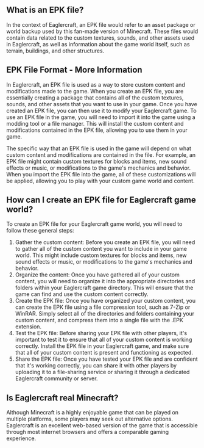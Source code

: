 ## What is an EPK file?

In the context of Eaglercraft, an EPK file would refer to an asset package or world backup used by this fan-made version of Minecraft. These files would contain data related to the custom textures, sounds, and other assets used in Eaglercraft, as well as information about the game world itself, such as terrain, buildings, and other structures.

## EPK File Format - More Information

In Eaglercraft, an EPK file is used as a way to store custom content and modifications made to the game. When you create an EPK file, you are essentially creating a package that contains all of the custom textures, sounds, and other assets that you want to use in your game. Once you have created an EPK file, you can then use it to modify your Eaglercraft game. To use an EPK file in the game, you will need to import it into the game using a modding tool or a file manager. This will install the custom content and modifications contained in the EPK file, allowing you to use them in your game.

The specific way that an EPK file is used in the game will depend on what custom content and modifications are contained in the file. For example, an EPK file might contain custom textures for blocks and items, new sound effects or music, or modifications to the game's mechanics and behavior. When you import the EPK file into the game, all of these customizations will be applied, allowing you to play with your custom game world and content.

## How can I create an EPK file for Eaglercraft game world?

To create an EPK file for your Eaglercraft game world, you will need to follow these general steps:

1. Gather the custom content: Before you create an EPK file, you will need to gather all of the custom content you want to include in your game world. This might include custom textures for blocks and items, new sound effects or music, or modifications to the game's mechanics and behavior.
2. Organize the content: Once you have gathered all of your custom content, you will need to organize it into the appropriate directories and folders within your Eaglercraft game directory. This will ensure that the game can find and use the custom content correctly.
3. Create the EPK file: Once you have organized your custom content, you can create the EPK file using a file compression tool, such as 7-Zip or WinRAR. Simply select all of the directories and folders containing your custom content, and compress them into a single file with the .EPK extension.
4. Test the EPK file: Before sharing your EPK file with other players, it's important to test it to ensure that all of your custom content is working correctly. Install the EPK file in your Eaglercraft game, and make sure that all of your custom content is present and functioning as expected.
5. Share the EPK file: Once you have tested your EPK file and are confident that it's working correctly, you can share it with other players by uploading it to a file-sharing service or sharing it through a dedicated Eaglercraft community or server.

## Is Eaglercraft real Minecraft?

Although Minecraft is a highly enjoyable game that can be played on multiple platforms, some players may seek out alternative options. Eaglercraft is an excellent web-based version of the game that is accessible through most internet browsers and offers a comparable gaming experience.


